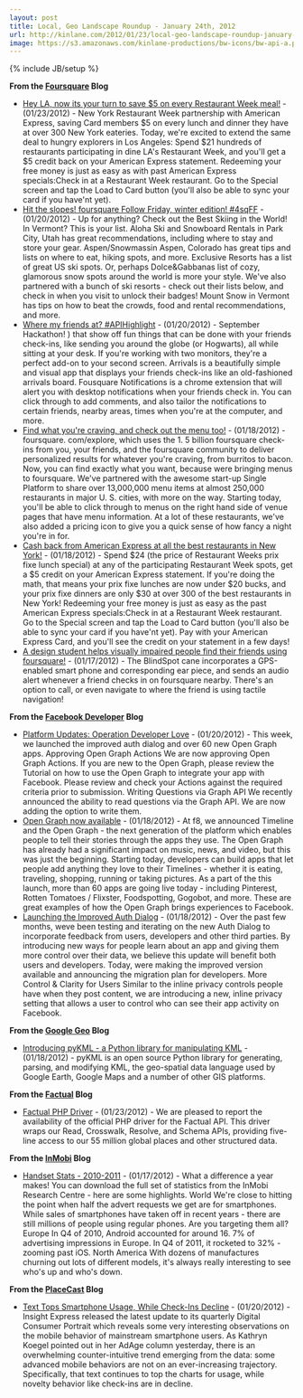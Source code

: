 ```yaml
---
layout: post
title: Local, Geo Landscape Roundup - January 24th, 2012
url: http://kinlane.com/2012/01/23/local-geo-landscape-roundup-january-24th-2012/
image: https://s3.amazonaws.com/kinlane-productions/bw-icons/bw-api-a.png
---
```

{% include JB/setup %}
<p>
     <strong>From the <a title="Foursquare Blog" href="http://feeds.feedburner.com/thefoursquareblog">Foursquare</a> Blog</strong>
</p>
<ul class="mainlist">
     <li>
          <a href="http://feedproxy.google.com/~r/thefoursquareblog/~3/qywwqRn3PyU/">Hey LA, now its your turn to save $5 on every Restaurant Week meal!</a> - (01/23/2012) - New York Restaurant Week partnership with American Express, saving Card members $5 on every lunch and dinner they have at over 300 New York eateries. Today, we're excited to extend the same deal to hungry explorers in Los Angeles: Spend $21 hundreds of restaurants participating in dine LA's Restaurant Week, and you'll get a $5 credit back on your American Express statement. Redeeming your free money is just as easy as with past American Express specials:Check in at a Restaurant Week restaurant. Go to the Special screen and tap the Load to Card button (you'll also be able to sync your card if you have'nt yet).
     </li>
     <li>
          <a href="http://feedproxy.google.com/~r/thefoursquareblog/~3/r964nGG1IP8/">Hit the slopes! foursquare Follow Friday, winter edition! #4sqFF</a> - (01/20/2012) - Up for anything? Check out the Best Skiing in the World! In Vermont? This is your list. Aloha Ski and Snowboard Rentals in Park City, Utah has great recommendations, including where to stay and store your gear. Aspen/Snowmassin Aspen, Colorado has great tips and lists on where to eat, hiking spots, and more. Exclusive Resorts has a list of great US ski spots. Or, perhaps Dolce&amp;Gabbanas list of cozy, glamorous snow spots around the world is more your style. We've also partnered with a bunch of ski resorts - check out their lists below, and check in when you visit to unlock their badges! Mount Snow in Vermont has tips on how to beat the crowds, food and rental recommendations, and more.
     </li>
     <li>
          <a href="http://feedproxy.google.com/~r/thefoursquareblog/~3/ggEPf8P5sdU/">Where my friends at? #APIHighlight</a> - (01/20/2012) - September Hackathon! ) that show off fun things that can be done with your friends check-ins, like sending you around the globe (or Hogwarts), all while sitting at your desk. If you're working with two monitors, they're a perfect add-on to your second screen. Arrivals is a beautifully simple and visual app that displays your friends check-ins like an old-fashioned arrivals board. Fousquare Notifications is a chrome extension that will alert you with desktop notifications when your friends check in. You can click through to add comments, and also tailor the notifications to certain friends, nearby areas, times when you're at the computer, and more.
     </li>
     <li>
          <a href="http://feedproxy.google.com/~r/thefoursquareblog/~3/Gnudtq0oZcI/">Find what you're craving, and check out the menu too!</a> - (01/18/2012) - foursquare. com/explore, which uses the 1. 5 billion foursquare check-ins from you, your friends, and the foursquare community to deliver personalized results for whatever you're craving, from burritos to bacon. Now, you can find exactly what you want, because were bringing menus to foursquare. We've partnered with the awesome start-up Single Platform to share over 13,000,000 menu items at almost 250,000 restaurants in major U. S. cities, with more on the way. Starting today, you'll be able to click through to menus on the right hand side of venue pages that have menu information. At a lot of these restaurants, we've also added a pricing icon to give you a quick sense of how fancy a night you're in for.
     </li>
     <li>
          <a href="http://feedproxy.google.com/~r/thefoursquareblog/~3/4XtY8gjthHU/">Cash back from American Express at all the best restaurants in New York!</a> - (01/18/2012) - Spend $24 (the price of Restaurant Weeks prix fixe lunch special) at any of the participating Restaurant Week spots, get a $5 credit on your American Express statement. If you're doing the math, that means your prix fixe lunches are now under $20 bucks, and your prix fixe dinners are only $30 at over 300 of the best restaurants in New York! Redeeming your free money is just as easy as the past American Express specials:Check in at a Restaurant Week restaurant. Go to the Special screen and tap the Load to Card button (you'll also be able to sync your card if you have'nt yet). Pay with your American Express Card, and you'll see the credit on your statement in a few days!
     </li>
     <li>
          <a href="http://feedproxy.google.com/~r/thefoursquareblog/~3/QFsCeDezbQI/">A design student helps visually impaired people find their friends using foursquare!</a> - (01/17/2012) - The BlindSpot cane incorporates a GPS-enabled smart phone and corresponding ear piece, and sends an audio alert whenever a friend checks in on foursquare nearby. There's an option to call, or even navigate to where the friend is using tactile navigation!
     </li>
</ul>
<p>
     <strong>From the <a title="Facebook Developer" href="http://developers.facebook.com/blog/">Facebook Developer</a> Blog</strong>
</p>
<ul class="mainlist">
     <li>
          <a href="http://developers.facebook.com/blog/post/635/">Platform Updates: Operation Developer Love</a> - (01/20/2012) - This week, we launched the improved auth dialog and over 60 new Open Graph apps. Approving Open Graph Actions We are now approving Open Graph Actions. If you are new to the Open Graph, please review the Tutorial on how to use the Open Graph to integrate your app with Facebook. Please review and check your Actions against the required criteria prior to submission. Writing Questions via Graph API We recently announced the ability to read questions via the Graph API. We are now adding the option to write them. 
     </li>
     <li>
          <a href="http://developers.facebook.com/blog/post/634/">Open Graph now available</a> - (01/18/2012) - At f8, we announced Timeline and the Open Graph - the next generation of the platform which enables people to tell their stories through the apps they use. The Open Graph has already had a significant impact on music, news, and video, but this was just the beginning. Starting today, developers can build apps that let people add anything they love to their Timelines - whether it is eating, traveling, shopping, running or taking pictures. As a part of the this launch, more than 60 apps are going live today - including Pinterest, Rotten Tomatoes / Flixster, Foodspotting, Gogobot, and more. These are great examples of how the Open Graph brings experiences to Facebook.
     </li>
     <li>
          <a href="http://developers.facebook.com/blog/post/633/">Launching the Improved Auth Dialog</a> - (01/18/2012) - Over the past few months, weve been testing and iterating on the new Auth Dialog to incorporate feedback from users, developers and other third parties. By introducing new ways for people learn about an app and giving them more control over their data, we believe this update will benefit both users and developers. Today, were making the improved version available and announcing the migration plan for developers. More Control &amp; Clarity for Users Similar to the inline privacy controls people have when they post content, we are introducing a new, inline privacy setting that allows a user to control who can see their app activity on Facebook.
     </li>
</ul>
<p>
     <strong>From the <a title="Google Geo Blog" href="http://googlegeodevelopers.blogspot.com/">Google Geo</a> Blog</strong>
</p>
<ul class="mainlist">
     <li>
          <a href="http://feedproxy.google.com/~r/blogspot/Gkaos/~3/7OeJD_X4XX4/introducing-pykml-python-library-for.html">Introducing pyKML - a Python library for manipulating KML</a> - (01/18/2012) - pyKML is an open source Python library for generating, parsing, and modifying KML, the geo-spatial data language used by Google Earth, Google Maps and a number of other GIS platforms.
     </li>
</ul>
<p>
     <strong>From the <a title="Factual Blog" href="http://blog.factual.com/">Factual</a> Blog</strong>
</p>
<ul class="mainlist">
     <li>
          <a href="http://feedproxy.google.com/~r/factualblog/~3/tvXWZeUL-Kk/factual-php-driver">Factual PHP Driver</a> - (01/23/2012) - We are pleased to report the availability of the official PHP driver for the Factual API. This driver wraps our Read, Crosswalk, Resolve, and Schema APIs, providing five-line access to our 55 million global places and other structured data. 
     </li>
</ul>
<p>
     <strong>From the <a title="InMobiBlog" href="http://www.inmobi.com/inmobiblog/">InMobi</a> Blog</strong>
</p>
<ul class="mainlist">
     <li>
          <a href="http://www.inmobi.com/inmobiblog/2012/01/17/handset-stats-2010-2011/">Handset Stats - 2010-2011</a> - (01/17/2012) - What a difference a year makes! You can download the full set of statistics from the InMobi Research Centre - here are some highlights. World We're close to hitting the point when half the advert requests we get are for smartphones. While sales of smartphones have taken off in recent years - there are still millions of people using regular phones. Are you targeting them all? Europe In Q4 of 2010, Android accounted for around 16. 7% of advertising impressions in Europe. In Q4 of 2011, it rocketed to 32% - zooming past iOS. North America With dozens of manufactures churning out lots of different models, it's always really interesting to see who's up and who's down.
     </li>
</ul>
<p>
     <strong>From the <a title="PlaceCastBlog" href="http://blog.placecast.net/">PlaceCast</a> Blog</strong>
</p>
<ul class="mainlist">
     <li>
          <a href="http://blog.placecast.net/post/16193868217">Text Tops Smartphone Usage, While Check-Ins Decline</a> - (01/20/2012) - Insight Express released the latest update to its quarterly Digital Consumer Portrait which reveals some very interesting observations on the mobile behavior of mainstream smartphone users. As Kathryn Koegel pointed out in her AdAge column yesterday, there is an overwhelming counter-intuitive trend emerging from the data: some advanced mobile behaviors are not on an ever-increasing trajectory. Specifically, that text continues to top the charts for usage, while novelty behavior like check-ins are in decline.
     </li>
</ul>